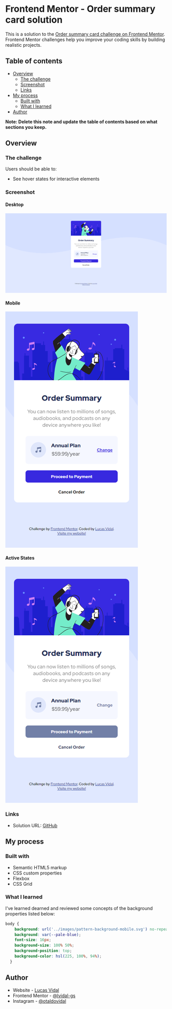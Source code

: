 # Frontend Mentor - Order summary card solution

This is a solution to the [Order summary card challenge on Frontend Mentor](https://www.frontendmentor.io/challenges/order-summary-component-QlPmajDUj). Frontend Mentor challenges help you improve your coding skills by building realistic projects. 

## Table of contents

- [Overview](#overview)
  - [The challenge](#the-challenge)
  - [Screenshot](#screenshot)
  - [Links](#links)
- [My process](#my-process)
  - [Built with](#built-with)
  - [What I learned](#what-i-learned)
- [Author](#author)

**Note: Delete this note and update the table of contents based on what sections you keep.**

## Overview

### The challenge

Users should be able to:

- See hover states for interactive elements

### Screenshot
#### Desktop
![](./screenshots/screenshot-desktop.png)

#### Mobile
![](./screenshots/screenshot-mobile.png)
#### Active States
![](./screenshots/screenshot-active_states.png)

### Links

- Solution URL: [GitHub](https://github.com/lvidal-gs/order-summary-component)

## My process

### Built with

- Semantic HTML5 markup
- CSS custom properties
- Flexbox
- CSS Grid

### What I learned

I've learned dearned and reviewed some concepts of the background properties listed below:

```css
body {
    background: url('../images/pattern-background-mobile.svg') no-repeat;
    background: var(--pale-blue);
    font-size: 16px;
    background-size: 100% 50%;
    background-position: top;
    background-color: hsl(225, 100%, 94%);
  }
```
## Author

- Website - [Lucas Vidal](https://lucasvidalweb.web.app/)
- Frontend Mentor - [@lvidal-gs](https://www.frontendmentor.io/profile/lvidal-gs)
- Instagram - [@otaldovidal](https://www.instagram.com/otaldovidal)
